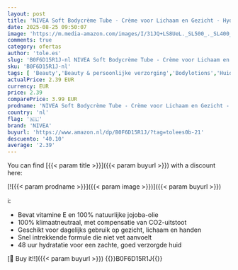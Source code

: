 ```yaml
---
layout: post
title: 'NIVEA Soft Bodycrème Tube - Crème voor Lichaam en Gezicht - Hydraterende Gezichtscrème - Gezichtsverzorging - Lichaamsverzorging - 75 ML'
date: 2025-08-25 09:50:07
image: 'https://m.media-amazon.com/images/I/31JQ+LS8UeL._SL500_._SL400_.jpg'
comments: true
category: ofertas
author: 'tole.es'
slug: 'B0F6D15R1J-nl NIVEA Soft Bodycrème Tube - Crème voor Lichaam en Gezicht...'
sku: 'B0F6D15R1J-nl'
tags: [ 'Beauty','Beauty & persoonlijke verzorging','Bodylotions','Huidverzorging','Lichaamverzorgingsproducten','Vochtinbrengende middelen voor lichaam','nivea','🇳🇱', ]
actualPrice: 2.39 EUR
currency: EUR
price: 2.39
comparePrice: 3.99 EUR
prodname: 'NIVEA Soft Bodycrème Tube - Crème voor Lichaam en Gezicht - Hydraterende Gezichtscrème - Gezichtsverzorging - Lichaamsverzorging - 75 ML'
country: 'nl'
flag: '🇳🇱'
brand: 'NIVEA'
buyurl: 'https://www.amazon.nl/dp/B0F6D15R1J/?tag=tolees0b-21'
descuento: '40.10'
average: '2.39'
---
```


You can find [{{< param title >}}]({{< param buyurl >}}) with a discount here:

[![{{< param prodname >}}]({{< param image >}})]({{< param buyurl >}})

ℹ️:

- Bevat vitamine E en 100% natuurlijke jojoba-olie
- 100% klimaatneutraal, met compensatie van CO2-uitstoot
- Geschikt voor dagelijks gebruik op gezicht, lichaam en handen
- Snel intrekkende formule die niet vet aanvoelt
- 48 uur hydratatie voor een zachte, goed verzorgde huid

[🛒 Buy it!!]({{< param buyurl >}})
{{<world>}}B0F6D15R1J{{</world>}}
